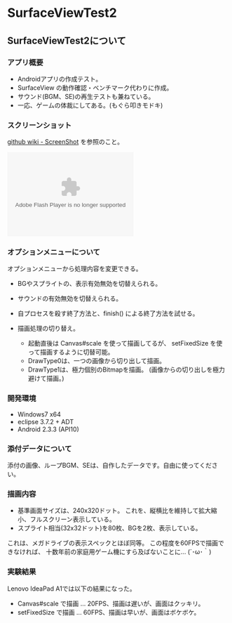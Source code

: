 # SurfaceViewTest2

## SurfaceViewTest2について

### アプリ概要

* Androidアプリの作成テスト。
* SurfaceView の動作確認・ベンチマーク代わりに作成。
* サウンド(BGM、SE)の再生テストも兼ねている。
* 一応、ゲームの体裁にしてある。(もぐら叩きモドキ)

### スクリーンショット

[github wiki - ScreenShot][screenshot] を参照のこと。

[screenshot]: https://github.com/mieki256/SurfaceViewTest2/wiki/ScreenShot

<embed type="application/x-shockwave-flash" src="https://picasaweb.google.com/s/c/bin/slideshow.swf" width="288" height="192" flashvars="host=picasaweb.google.com&hl=ja&feat=flashalbum&RGB=0x000000&feed=https%3A%2F%2Fpicasaweb.google.com%2Fdata%2Ffeed%2Fapi%2Fuser%2F117102804899776354958%2Falbumid%2F5751558383979532353%3Falt%3Drss%26kind%3Dphoto%26hl%3Dja" pluginspage="http://www.macromedia.com/go/getflashplayer"></embed>

### オプションメニューについて

オプションメニューから処理内容を変更できる。

* BGやスプライトの、表示有効無効を切替えられる。
* サウンドの有効無効を切替えられる。
* 自プロセスを殺す終了方法と、finish() による終了方法を試せる。

* 描画処理の切り替え。
  * 起動直後は Canvas#scale を使って描画してるが、
    setFixedSize を使って描画するように切替可能。
  * DrawType0は、一つの画像から切り出して描画。
  * DrawType1は、極力個別のBitmapを描画。
    (画像からの切り出しを極力避けて描画。)

### 開発環境

* Windows7 x64
* eclipse 3.7.2 + ADT
* Android 2.3.3 (API10)

### 添付データについて

添付の画像、ループBGM、SEは、自作したデータです。自由に使ってください。

### 描画内容

* 基準画面サイズは、240x320ドット。
  これを、縦横比を維持して拡大縮小、フルスクリーン表示している。
* スプライト相当(32x32ドット)を80枚、BGを2枚、表示している。

これは、メガドライブの表示スペックとほぼ同等。
この程度を60FPSで描画できなければ、
十数年前の家庭用ゲーム機にすら及ばないことに… (´･ω･｀)

### 実験結果

Lenovo IdeaPad A1では以下の結果になった。

* Canvas#scale で描画 ... 20FPS、描画は遅いが、画面はクッキリ。
* setFixedSize で描画 ... 60FPS、描画は早いが、画面はボケボケ。

